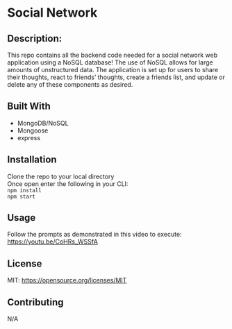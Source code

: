 # Social Network

## Description:
This repo contains all the backend code needed for a social network web application using a NoSQL database! The use of NoSQL allows for large amounts of unstructured data. The application is set up for users to share their thoughts, react to friends’ thoughts, create a friends list, and update or delete any of these components as desired.

## Built With
* MongoDB/NoSQL
* Mongoose
* express


## Installation
Clone the repo to your local directory
<br>Once open enter the following in your CLI:
<br>```npm install```
<br>```npm start```

## Usage
Follow the prompts as demonstrated in this video to execute:
<br> https://youtu.be/CoHRs_WSSfA

## License
MIT:  https://opensource.org/licenses/MIT

## Contributing
N/A